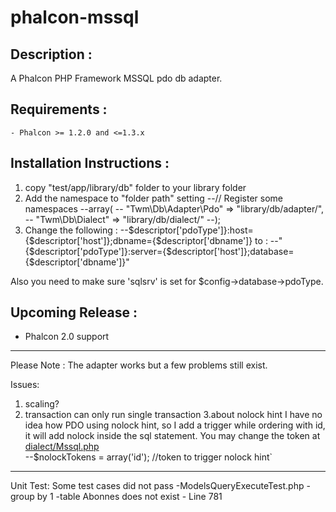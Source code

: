 phalcon-mssql
=============

## Description :

A Phalcon PHP Framework MSSQL pdo db adapter.

## Requirements :
    - Phalcon >= 1.2.0 and <=1.3.x

## Installation Instructions :
1. copy "test/app/library/db" folder to your library folder
2. Add the namespace to "folder path" setting
--// Register some namespaces
--array(
--	"Twm\Db\Adapter\Pdo" => "library/db/adapter/",
--	"Twm\Db\Dialect"     => "library/db/dialect/"
--);
3. Change the following :
--$descriptor['pdoType']}:host={$descriptor['host']};dbname={$descriptor['dbname']}
to :
--"{$descriptor['pdoType']}:server={$descriptor['host']};database={$descriptor['dbname']}"

Also you need to make sure 'sqlsrv' is set for $config->database->pdoType. 

## Upcoming Release :
- Phalcon 2.0 support

---

Please Note :
The adapter works but a few problems still exist.

Issues:
1. scaling?
2. transaction
can only run single transaction
3.about nolock hint
I have no idea how PDO using nolock hint, so I add a trigger while ordering with id, it will add nolock inside the sql statement. You may change the token at [dialect/Mssql.php](https://github.com/fishjerky/phalcon-mssql/blob/master/test/app/library/db/dialect/Mssql.php#L273)	
--$nolockTokens = array('id');   //token to trigger nolock hint`

---
Unit Test:
Some test cases did not pass
-ModelsQueryExecuteTest.php
  -group by 1
  -table Abonnes does not exist - Line 781

